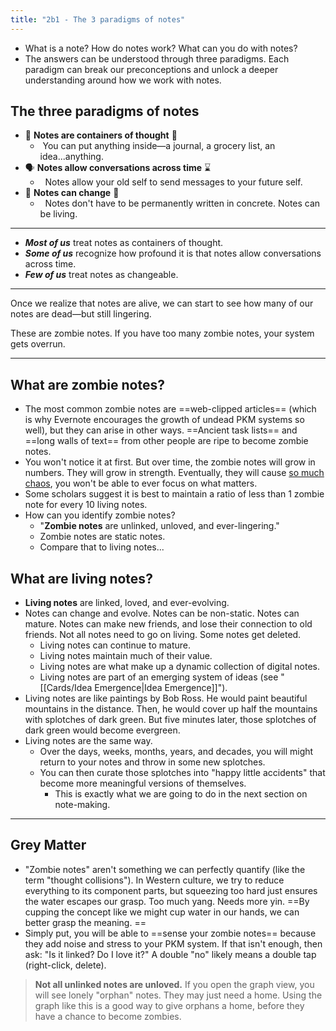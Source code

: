 ```yaml
---
title: "2b1 - The 3 paradigms of notes"
---
```

- What is a note? How do notes work? What can you do with notes?  
- The answers can be understood through three paradigms. Each paradigm can break our preconceptions and unlock a deeper understanding around how we work with notes.

## The three paradigms of notes
- 🍯 **Notes are containers of thought** 💭
    -  You can put anything inside—a journal, a grocery list, an idea...anything.
- 🗣 **Notes allow conversations across time** ⌛️
    -   Notes allow your old self to send messages to your future self.
- 🌱 **Notes can change** 🌲
    -   Notes don't have to be permanently written in concrete. Notes can be living.

---
- **_Most of us_** treat notes as containers of thought.
- **_Some of us_** recognize how profound it is that notes allow conversations across time.
- **_Few of us_** treat notes as changeable.
---
Once we realize that notes are alive, we can start to see how many of our notes are dead—but still lingering.  
  
These are zombie notes. If you have too many zombie notes, your system gets overrun.

---
## What are **zombie notes**?
- The most common zombie notes are ==web-clipped articles== (which is why Evernote encourages the growth of undead PKM systems so well), but they can arise in other ways. ==Ancient task lists== and ==long walls of text== from other people are ripe to become zombie notes.
- You won't notice it at first.  But over time, the zombie notes will grow in numbers. They will grow in strength. Eventually, they will cause [so much chaos](https://media2.giphy.com/media/VwHZ2F2e99hde/200.gif), you won't be able to ever focus on what matters.  
- Some scholars suggest it is best to maintain a ratio of less than 1 zombie note for every 10 living notes. 
- How can you identify zombie notes?
	- "**Zombie notes** are unlinked, unloved, and ever-lingering."
	- Zombie notes are static notes.
	- Compare that to living notes...

## What are **living notes**?
- **Living notes** are linked, loved, and ever-evolving.
- Notes can change and evolve. Notes can be non-static. Notes can mature. Notes can make new friends, and lose their connection to old friends. Not all notes need to go on living. Some notes get deleted. 
	- Living notes can continue to mature.
	- Living notes maintain much of their value.
	- Living notes are what make up a dynamic collection of digital notes. 
	- Living notes are part of an emerging system of ideas (see "[[Cards/Idea Emergence|Idea Emergence]]").
- Living notes are like paintings by Bob Ross.  He would paint beautiful mountains in the distance. Then, he would cover up half the mountains with splotches of dark green. But five minutes later, those splotches of dark green would become evergreen. 
- Living notes are the same way. 
	- Over the days, weeks, months, years, and decades, you will might return to your notes and throw in some new splotches.
	- You can then curate those splotches into "happy little accidents" that become more meaningful versions of themselves. 
	    - This is exactly what we are going to do in the next section on note-making.
---
## Grey Matter
- "Zombie notes" aren't something we can perfectly quantify (like the term "thought collisions"). In Western culture, we try to reduce everything to its component parts, but squeezing too hard just ensures the water escapes our grasp. Too much yang. Needs more yin. ==By cupping the concept like we might cup water in our hands, we can better grasp the meaning. ==  
- Simply put, you will be able to ==sense your zombie notes== because they add noise and stress to your PKM system. If that isn't enough, then ask: "Is it linked? Do I love it?" A double "no" likely means a double tap (right-click, delete).

> **Not all unlinked notes are unloved.** If you open the graph view, you will see lonely "orphan" notes. They may just need a home. Using the graph like this is a good way to give orphans a home, before they have a chance to become zombies.